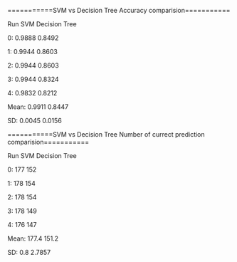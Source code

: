===========SVM vs Decision Tree Accuracy comparision===========

Run			SVM			Decision Tree

0:			0.9888			0.8492

1:			0.9944			0.8603

2:			0.9944			0.8603

3:			0.9944			0.8324

4:			0.9832			0.8212

Mean:		0.9911			0.8447

SD:			0.0045			0.0156




===========SVM vs Decision Tree Number of currect prediction comparision===========

Run			SVM			Decision Tree

0:			177			152

1:			178			154

2:			178			154

3:			178			149

4:			176			147

Mean:		177.4		151.2

SD:			0.8			2.7857
